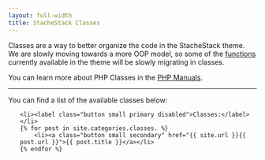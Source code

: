 ```yaml
---
layout: full-width
title: StacheStack Classes
---
```


Classes are a way to better organize the code in the StacheStack theme. We are slowly moving towards a more OOP model, so some of the [functions](/functions) currently available in the theme will be slowly migrating in classes.

You can learn more about PHP Classes in the [PHP Manuals](http://www.php.net/manual/en/language.oop5.php).

<hr>

You can find a list of the available classes below:

<ul class="inline-list">

	<li><label class="button small primary disabled">Classes:</label></li>
	{% for post in site.categories.classes. %}
		<li><a class="button small secondary" href="{{ site.url }}{{ post.url }}">{{ post.title }}</a></li>
	{% endfor %}

</ul>
